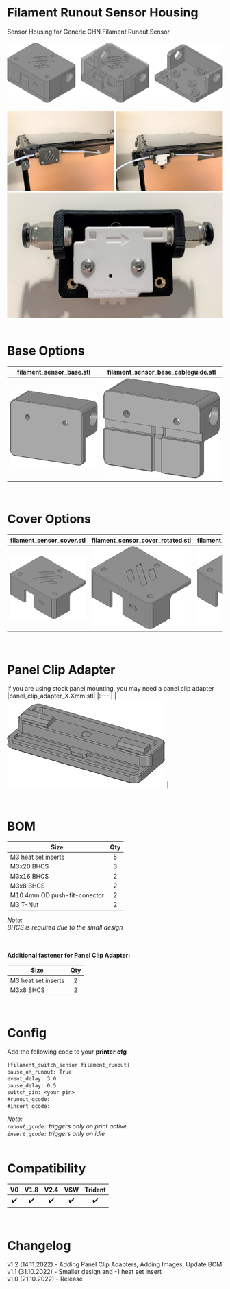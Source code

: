 # Filament Runout Sensor Housing
Sensor Housing for Generic CHN Filament Runout Sensor
<br><br>
![FS_Case_Drawing](Images/filament_sensor_housing.PNG)
<br><br>
![Assembled_01](Images/Assembled_01.PNG)
<br>
![Sensor_Detail_01](Images/Sensor_Detail_01.jpg)
<br><br>

# Base Options
|filament_sensor_base.stl|filament_sensor_base_cableguide.stl|
|---|---|
| ![Base_01](Images/filament_sensor_base.PNG) | ![Base_02](Images/filament_sensor_base_cableguide.PNG) |

<br>

# Cover Options
|filament_sensor_cover.stl|filament_sensor_cover_rotated.stl|filament_sensor_cover_nologo.stl|
|---|---|---|
| ![Cover_01](Images/filament_sensor_cover.PNG) | ![Cover_02](Images/filament_sensor_cover_rotated.PNG) | ![Cover_03](Images/filament_sensor_cover_nologo.PNG) |

<br>

# Panel Clip Adapter
If you are using stock panel mounting, you may need a panel clip adapter
<br>
|panel_clip_adapter_X.Xmm.stl|
|:---:|
| ![Panel_Clip](Images/panel_clip_adapter.PNG) |

<br>

# BOM
|Size|Qty|
|---|:---:|
|M3 heat set inserts|5|
|M3x20 BHCS|3|
|M3x16 BHCS|2|
|M3x8 BHCS|2|
|M10 4mm OD push-fit-conector|2|
|M3 T-Nut|2|

_Note:
<br>
BHCS is required due to the small design_
<br><br><br>

**Additional fastener for Panel Clip Adapter:**

|Size|Qty|
|---|:---:|
|M3 heat set inserts|2|
|M3x8 SHCS|2|

<br>

# Config
Add the following code to your **printer.cfg**
<br>
```
[filament_switch_sensor filament_runout]
pause_on_runout: True
event_delay: 3.0
pause_delay: 0.5
switch_pin: <your pin>
#runout_gcode:
#insert_gcode:
```
_Note:
<br>
`runout_gcode:` triggers only on print active
<br>
`insert_gcode:` triggers only on idle_
<br><br>

# Compatibility

|V0|V1.8|V2.4|VSW|Trident|
|:---:|:---:|:---:|:---:|:---:|
| :heavy_check_mark: | :heavy_check_mark: | :heavy_check_mark: | :heavy_check_mark: | :heavy_check_mark: |

<br>

# Changelog
v1.2 (14.11.2022) - Adding Panel Clip Adapters, Adding Images, Update BOM
<br>
v1.1 (31.10.2022) - Smaller design and -1 heat set insert
<br>
v1.0 (21.10.2022) - Release
<br>
